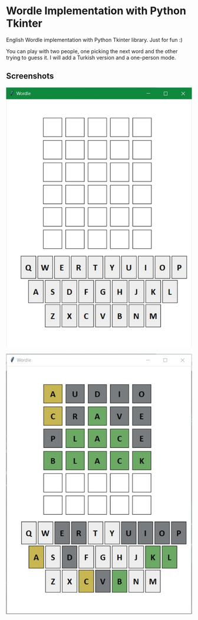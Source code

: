 # Wordle Implementation with Python Tkinter

English Wordle implementation with Python Tkinter library. Just for fun :) 

You can play with two people, one picking the next word and the other trying to guess it. 
I will add a Turkish version and a one-person mode.

## Screenshots
![Main page](screenshots/wordle-gui.JPG)

![Trials](screenshots/wordle-gui-2.JPG)



